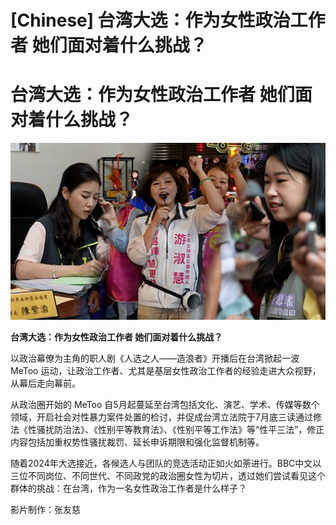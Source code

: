 # [Chinese] 台湾大选：作为女性政治工作者 她们面对着什么挑战？

#  台湾大选：作为女性政治工作者 她们面对着什么挑战？

![](p0gr7j71.jpg)

**台湾大选：作为女性政治工作者 她们面对着什么挑战？**


以政治幕僚为主角的职人剧《人选之人——造浪者》开播后在台湾掀起一波 MeToo 运动，让政治工作者、尤其是基层女性政治工作者的经验走进大众视野，从幕后走向幕前。

从政治圈开始的 MeToo 自5月起蔓延至台湾包括文化、演艺、学术、传媒等数个领域，开启社会对性暴力案件处置的检讨，并促成台湾立法院于7月底三读通过修法《性骚扰防治法》、《性别平等教育法》、《性别平等工作法》等“性平三法”，修正内容包括加重权势性骚扰裁罚、延长申诉期限和强化监督机制等。

随着2024年大选接近，各候选人与团队的竞选活动正如火如荼进行。BBC中文以三位不同岗位、不同世代、不同政党的政治圈女性为切片，透过她们尝试看见这个群体的挑战：在台湾，作为一名女性政治工作者是什么样子？

影片制作：张友慈



